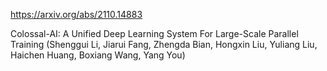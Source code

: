 https://arxiv.org/abs/2110.14883

Colossal-AI: A Unified Deep Learning System For Large-Scale Parallel Training (Shenggui Li, Jiarui Fang, Zhengda Bian, Hongxin Liu, Yuliang Liu, Haichen Huang, Boxiang Wang, Yang You)